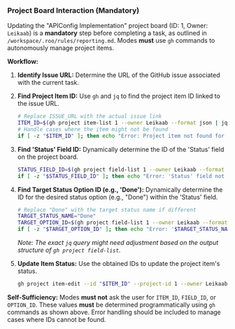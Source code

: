 ### Project Board Interaction (Mandatory)

Updating the "APIConfig Implementation" project board (ID: 1, Owner: `Leikaab`) is a **mandatory** step before completing a task, as outlined in `/workspace/.roo/rules/reporting.md`. Modes **must** use `gh` commands to autonomously manage project items.

**Workflow:**

1.  **Identify Issue URL:** Determine the URL of the GitHub issue associated with the current task.

2.  **Find Project Item ID:** Use `gh` and `jq` to find the project item ID linked to the issue URL.
    ```bash
    # Replace ISSUE_URL with the actual issue link
    ITEM_ID=$(gh project item-list 1 --owner Leikaab --format json | jq -r --arg url "$ISSUE_URL" '.items[] | select(.content.url == $url) | .id')
    # Handle cases where the item might not be found
    if [ -z "$ITEM_ID" ]; then echo "Error: Project item not found for $ISSUE_URL"; exit 1; fi
    ```

3.  **Find 'Status' Field ID:** Dynamically determine the ID of the 'Status' field on the project board.
    ```bash
    STATUS_FIELD_ID=$(gh project field-list 1 --owner Leikaab --format json | jq -r '.fields[] | select(.name == "Status") | .id')
    if [ -z "$STATUS_FIELD_ID" ]; then echo "Error: 'Status' field not found on project board"; exit 1; fi
    ```

4.  **Find Target Status Option ID (e.g., 'Done'):** Dynamically determine the ID for the desired status option (e.g., "Done") within the 'Status' field.
    ```bash
    # Replace "Done" with the target status name if different
    TARGET_STATUS_NAME="Done"
    TARGET_OPTION_ID=$(gh project field-list 1 --owner Leikaab --format json | jq -r --arg field_id "$STATUS_FIELD_ID" --arg status_name "$TARGET_STATUS_NAME" '.fields[] | select(.id == $field_id) | .options[] | select(.name == $status_name) | .id')
    if [ -z "$TARGET_OPTION_ID" ]; then echo "Error: '$TARGET_STATUS_NAME' option not found for 'Status' field"; exit 1; fi
    ```
    *Note: The exact `jq` query might need adjustment based on the output structure of `gh project field-list`.*

5.  **Update Item Status:** Use the obtained IDs to update the project item's status.
    ```bash
    gh project item-edit --id "$ITEM_ID" --project-id 1 --owner Leikaab --field-id "$STATUS_FIELD_ID" --single-select-option-id "$TARGET_OPTION_ID"
    ```

**Self-Sufficiency:** Modes **must not** ask the user for `ITEM_ID`, `FIELD_ID`, or `OPTION_ID`. These values **must** be determined programmatically using `gh` commands as shown above. Error handling should be included to manage cases where IDs cannot be found.